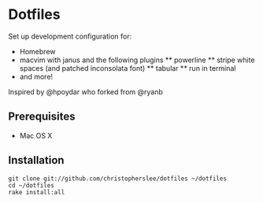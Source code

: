 # Dotfiles

Set up development configuration for:

* Homebrew
* macvim with janus and the following plugins
** powerline
** stripe white spaces (and patched inconsolata font)
** tabular
** run in terminal
* and more!

Inspired by @hpoydar who forked from @ryanb

## Prerequisites

* Mac OS X

## Installation

    git clone git://github.com/christopherslee/dotfiles ~/dotfiles
    cd ~/dotfiles
    rake install:all
